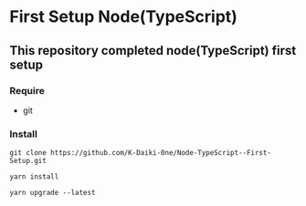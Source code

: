 # First Setup Node(TypeScript)

## This repository completed node(TypeScript) first setup 

### Require

- git 

### Install

```git:command
git clone https://github.com/K-Daiki-0ne/Node-TypeScript--First-Setup.git 
```

```yarn:command
yarn install
```

```yarn:command
yarn upgrade --latest
```
